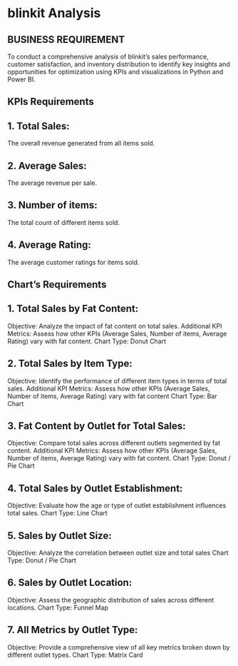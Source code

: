 # blinkit Analysis
## BUSINESS REQUIREMENT
To conduct a comprehensive analysis of blinkit’s sales performance, customer satisfaction, and inventory distribution to identify key insights and opportunities for optimization using KPIs and visualizations in Python and Power BI.

## KPIs Requirements
## 1.	Total Sales: 
The overall revenue generated from all items sold.
## 2.	Average Sales: 
The average revenue per sale.
## 3.	Number of items: 
The total count of different items sold.
## 4.	Average Rating: 
The average customer ratings for items sold.

## Chart’s Requirements
## 1.	Total Sales by Fat Content:
Objective: Analyze the impact of fat content on total sales.
Additional KPI Metrics: Assess how other KPIs (Average Sales, Number of items, Average Rating) vary with fat content.
Chart Type: Donut Chart  
## 2.	Total Sales by Item Type:
Objective: Identify the performance of different item types in terms of total sales.
Additional KPI Metrics: Assess how other KPIs (Average Sales, Number of items, Average Rating) vary with fat content
Chart Type: Bar Chart
## 3.	Fat Content by Outlet for Total Sales:
Objective: Compare total sales across different outlets segmented by fat content.
Additional KPI Metrics: Assess how other KPIs (Average Sales, Number of items, Average Rating) vary with fat content.
Chart Type: Donut / Pie Chart
## 4.	Total Sales by Outlet Establishment:
Objective: Evaluate how the age or type of outlet establishment influences total sales.
Chart Type: Line Chart
## 5.	Sales by Outlet Size:
Objective: Analyze the correlation between outlet size and total sales
Chart Type: Donut / Pie Chart
## 6.	Sales by Outlet Location:
Objective: Assess the geographic distribution of sales across different locations.
Chart Type: Funnel Map
## 7.	All Metrics by Outlet Type:
Objective: Provide a comprehensive view of all key metrics broken down by different     outlet types.
Chart Type: Matrix Card


